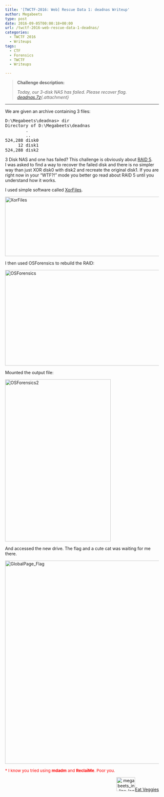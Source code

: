 ```yaml
---
title: '[TWCTF-2016: Web] Rescue Data 1: deadnas Writeup'
author: Megabeets
type: post
date: 2016-09-05T00:00:18+00:00
url: /twctf-2016-web-rescue-data-1-deadnas/
categories:
  - TWCTF 2016
  - Writeups
tags:
  - CTF
  - Forensics
  - TWCTF
  - Writeups

---
```

> **Challenge description:**
> 
> _Today, our 3-disk NAS has failed. Please recover flag._  
> _[deadnas.7z][1]{.attachment}_

* * *

We are given an archive containing 3 files:

<pre class="lang:sh decode:true">D:\Megabeets\deadnas&gt; dir 
Directory of D:\Megabeets\deadnas
        .
        ..
524,288 disk0
     12 disk1
524,288 disk2</pre>

3 Disk NAS and one has failed? This challenge is obviously about [RAID 5][2]. I was asked to find a way to recover the failed disk and there is no simpler way than just XOR disk0 with disk2 and recreate the original disk1. If you are right now in your &#8220;WTF?!&#8221; mode you better go read about RAID 5 until you understand how it works.

I used simple software called [XorFiles][3].

<img data-attachment-id="180" data-permalink="https://www.megabeets.net/twctf-2016-web-rescue-data-1-deadnas/xorfiles/#main" data-orig-file="http://www.megabeets.net/uploads/XorFiles.png" data-orig-size="583,194" data-comments-opened="1" data-image-meta="{&quot;aperture&quot;:&quot;0&quot;,&quot;credit&quot;:&quot;&quot;,&quot;camera&quot;:&quot;&quot;,&quot;caption&quot;:&quot;&quot;,&quot;created_timestamp&quot;:&quot;0&quot;,&quot;copyright&quot;:&quot;&quot;,&quot;focal_length&quot;:&quot;0&quot;,&quot;iso&quot;:&quot;0&quot;,&quot;shutter_speed&quot;:&quot;0&quot;,&quot;title&quot;:&quot;&quot;,&quot;orientation&quot;:&quot;0&quot;}" data-image-title="XorFiles" data-image-description="" data-image-caption="" data-medium-file="http://www.megabeets.net/uploads/XorFiles-300x100.png" data-large-file="http://www.megabeets.net/uploads/XorFiles.png" decoding="async" loading="lazy" class="alignnone wp-image-180 size-full" src="http://megabeets.net/uploads/XorFiles.png" alt="XorFiles" width="583" height="194" srcset="https://www.megabeets.net/uploads/XorFiles.png 583w, https://www.megabeets.net/uploads/XorFiles-150x50.png 150w, https://www.megabeets.net/uploads/XorFiles-300x100.png 300w" sizes="(max-width: 583px) 100vw, 583px" /> 

I then used OSForensics to rebuild the RAID:

<img data-attachment-id="189" data-permalink="https://www.megabeets.net/twctf-2016-web-rescue-data-1-deadnas/osforensics/#main" data-orig-file="http://www.megabeets.net/uploads/OSForensics.png" data-orig-size="618,312" data-comments-opened="1" data-image-meta="{&quot;aperture&quot;:&quot;0&quot;,&quot;credit&quot;:&quot;&quot;,&quot;camera&quot;:&quot;&quot;,&quot;caption&quot;:&quot;&quot;,&quot;created_timestamp&quot;:&quot;0&quot;,&quot;copyright&quot;:&quot;&quot;,&quot;focal_length&quot;:&quot;0&quot;,&quot;iso&quot;:&quot;0&quot;,&quot;shutter_speed&quot;:&quot;0&quot;,&quot;title&quot;:&quot;&quot;,&quot;orientation&quot;:&quot;0&quot;}" data-image-title="OSForensics" data-image-description="" data-image-caption="" data-medium-file="http://www.megabeets.net/uploads/OSForensics-300x151.png" data-large-file="http://www.megabeets.net/uploads/OSForensics.png" decoding="async" loading="lazy" class="alignnone size-full wp-image-189" src="http://megabeets.net/uploads/OSForensics.png" alt="OSForensics" width="618" height="312" srcset="https://www.megabeets.net/uploads/OSForensics.png 618w, https://www.megabeets.net/uploads/OSForensics-150x76.png 150w, https://www.megabeets.net/uploads/OSForensics-300x151.png 300w" sizes="(max-width: 618px) 100vw, 618px" /> 

Mounted the output file:

<img data-attachment-id="191" data-permalink="https://www.megabeets.net/twctf-2016-web-rescue-data-1-deadnas/osforensics2/#main" data-orig-file="http://www.megabeets.net/uploads/OSForensics2.png" data-orig-size="346,529" data-comments-opened="1" data-image-meta="{&quot;aperture&quot;:&quot;0&quot;,&quot;credit&quot;:&quot;&quot;,&quot;camera&quot;:&quot;&quot;,&quot;caption&quot;:&quot;&quot;,&quot;created_timestamp&quot;:&quot;0&quot;,&quot;copyright&quot;:&quot;&quot;,&quot;focal_length&quot;:&quot;0&quot;,&quot;iso&quot;:&quot;0&quot;,&quot;shutter_speed&quot;:&quot;0&quot;,&quot;title&quot;:&quot;&quot;,&quot;orientation&quot;:&quot;0&quot;}" data-image-title="OSForensics2" data-image-description="" data-image-caption="" data-medium-file="http://www.megabeets.net/uploads/OSForensics2-196x300.png" data-large-file="http://www.megabeets.net/uploads/OSForensics2.png" decoding="async" loading="lazy" class="alignnone size-full wp-image-191" src="http://megabeets.net/uploads/OSForensics2.png" alt="OSForensics2" width="346" height="529" srcset="https://www.megabeets.net/uploads/OSForensics2.png 346w, https://www.megabeets.net/uploads/OSForensics2-98x150.png 98w, https://www.megabeets.net/uploads/OSForensics2-196x300.png 196w" sizes="(max-width: 346px) 100vw, 346px" /> 

And accessed the new drive. The flag and a cute cat was waiting for me there.

<img data-attachment-id="190" data-permalink="https://www.megabeets.net/twctf-2016-web-rescue-data-1-deadnas/globalpage_flag/#main" data-orig-file="http://www.megabeets.net/uploads/GlobalPage_Flag.png" data-orig-size="834,663" data-comments-opened="1" data-image-meta="{&quot;aperture&quot;:&quot;0&quot;,&quot;credit&quot;:&quot;&quot;,&quot;camera&quot;:&quot;&quot;,&quot;caption&quot;:&quot;&quot;,&quot;created_timestamp&quot;:&quot;0&quot;,&quot;copyright&quot;:&quot;&quot;,&quot;focal_length&quot;:&quot;0&quot;,&quot;iso&quot;:&quot;0&quot;,&quot;shutter_speed&quot;:&quot;0&quot;,&quot;title&quot;:&quot;&quot;,&quot;orientation&quot;:&quot;0&quot;}" data-image-title="GlobalPage_Flag" data-image-description="" data-image-caption="" data-medium-file="http://www.megabeets.net/uploads/GlobalPage_Flag-300x238.png" data-large-file="http://www.megabeets.net/uploads/GlobalPage_Flag.png" decoding="async" loading="lazy" class="alignnone size-full wp-image-190" src="http://megabeets.net/uploads/GlobalPage_Flag.png" alt="GlobalPage_Flag" width="834" height="663" srcset="https://www.megabeets.net/uploads/GlobalPage_Flag.png 834w, https://www.megabeets.net/uploads/GlobalPage_Flag-150x119.png 150w, https://www.megabeets.net/uploads/GlobalPage_Flag-300x238.png 300w, https://www.megabeets.net/uploads/GlobalPage_Flag-768x611.png 768w, https://www.megabeets.net/uploads/GlobalPage_Flag-800x636.png 800w" sizes="(max-width: 834px) 100vw, 834px" /> 

<span style="font-size: 10pt; color: #ff0000;">* I know you tried using <strong>mdadm</strong> and <strong>ReclaiMe</strong>. Poor you.</span>

<div class="nf-post-footer">
  <p style="text-align: right">
    <a href="https://www.megabeets.net/about.html#vegan"><img class="wp-image-149 alignnone" src="https://www.megabeets.net/uploads/megabeets_inline_logo.png" alt="megabeets_inline_logo" width="61" height="45" />Eat Veggies</a>
  </p>
</div>

 [1]: https://twctf7qygt6ujk.azureedge.net/uploads/deadnas.7z-b1651b1230b507235cbb9c6f7e98ccc437f5f3675d02a5e70951e2cbcf9df407
 [2]: http://blog.open-e.com/how-does-raid-5-work/
 [3]: http://www.nirsoft.net/utils/xorfiles.html